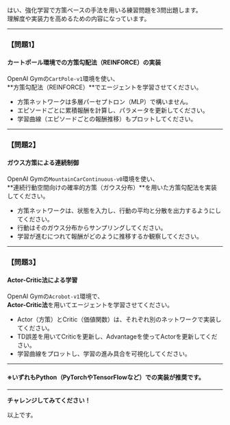 はい、強化学習で方策ベースの手法を用いる練習問題を3問出題します。  
理解度や実装力を高めるための内容になっています。

---

### 【問題1】  
#### カートポール環境での方策勾配法（REINFORCE）の実装

OpenAI Gymの`CartPole-v1`環境を使い、  
**方策勾配法（REINFORCE）**でエージェントを学習させてください。

- 方策ネットワークは多層パーセプトロン（MLP）で構いません。
- エピソードごとに累積報酬を計算し、パラメータを更新してください。
- 学習曲線（エピソードごとの報酬推移）もプロットしてください。

---

### 【問題2】  
#### ガウス方策による連続制御

OpenAI Gymの`MountainCarContinuous-v0`環境を使い、  
**連続行動空間向けの確率的方策（ガウス分布）**を用いた方策勾配法を実装してください。

- 方策ネットワークは、状態を入力し、行動の平均と分散を出力するようにしてください。
- 行動はそのガウス分布からサンプリングしてください。
- 学習が進むにつれて報酬がどのように推移するか観察してください。

---

### 【問題3】  
#### Actor-Critic法による学習

OpenAI Gymの`Acrobot-v1`環境で、  
**Actor-Critic法**を用いてエージェントを学習させてください。

- Actor（方策）とCritic（価値関数）は、それぞれ別のネットワークで実装してください。
- TD誤差を用いてCriticを更新し、Advantageを使ってActorを更新してください。
- 学習曲線をプロットし、学習の進み具合を可視化してください。

---

#### ※いずれもPython（PyTorchやTensorFlowなど）での実装が推奨です。

---

**チャレンジしてみてください！**

以上です。